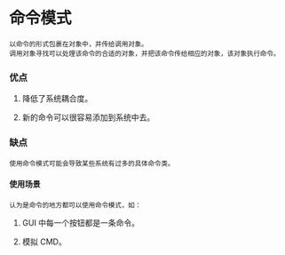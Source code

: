 # 命令模式

    以命令的形式包裹在对象中，并传给调用对象。
    调用对象寻找可以处理该命令的合适的对象，并把该命令传给相应的对象，该对象执行命令。

### 优点

1. 降低了系统耦合度。 

2. 新的命令可以很容易添加到系统中去。
    
### 缺点
    
    使用命令模式可能会导致某些系统有过多的具体命令类。
    
#### 使用场景

    认为是命令的地方都可以使用命令模式，如： 
    
1. GUI 中每一个按钮都是一条命令。 

2. 模拟 CMD。